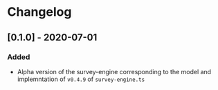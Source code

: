 # Changelog


## [0.1.0] - 2020-07-01

### Added

- Alpha version of the survey-engine corresponding to the model and implemntation of `v0.4.9` of `survey-engine.ts`